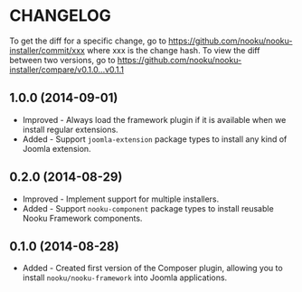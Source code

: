 CHANGELOG
=========

To get the diff for a specific change, go to https://github.com/nooku/nooku-installer/commit/xxx where xxx is the change hash.
To view the diff between two versions, go to https://github.com/nooku/nooku-installer/compare/v0.1.0...v0.1.1

## 1.0.0 (2014-09-01)

 * Improved - Always load the framework plugin if it is available when we install regular extensions.
 * Added - Support `joomla-extension` package types to install any kind of Joomla extension.

## 0.2.0 (2014-08-29)

 * Improved - Implement support for multiple installers.
 * Added - Support `nooku-component` package types to install reusable Nooku Framework components.

## 0.1.0 (2014-08-28)

 * Added - Created first version of the Composer plugin, allowing you to install `nooku/nooku-framework` into Joomla applications.